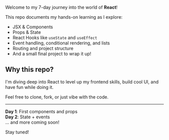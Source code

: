 Welcome to my 7-day journey into the world of **React**!

This repo documents my hands-on learning as I explore:
- JSX & Components
- Props & State
- React Hooks like `useState` and `useEffect`
- Event handling, conditional rendering, and lists
- Routing and project structure
- And a small final project to wrap it up!

## Why this repo?
I'm diving deep into React to level up my frontend skills, build cool UI, and have fun while doing it.

Feel free to clone, fork, or just vibe with the code.

---

**Day 1**: First components and props  
**Day 2**: State + events  
... and more coming soon!

Stay tuned!

